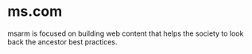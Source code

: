 # ms.com
msarm is focused on building web content that helps the society to look back the ancestor best practices.
